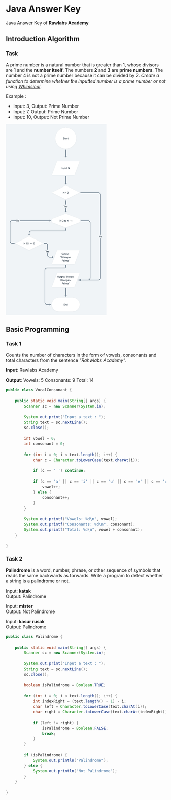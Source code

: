 # Java Answer Key
Java Answer Key of **Rawlabs Academy**

## Introduction Algorithm
### **Task**
A prime number is a natural number that is greater than 1, whose divisors are **1** and the **number itself**. The numbers **2** and **3** are **prime numbers**. The number 4 is not a prime number because it can be divided by 2.  *Create a function to determine whether the inputted number is a prime number or not using [Whimsical](https://whimsical.com)*. 

Example :
- Input: 3, Output: Prime Number
- Input: 7, Output: Prime Number
- Input: 10, Output: Not Prime Number

<p align="left">
  <img height="600px" src="../images/answer-key/java/introduction-algorithm.png"/>
</p>

## Basic Programming

### **Task 1**
Counts the number of characters in the form of vowels, consonants and total characters from the sentence *"Rahwlabs Academy"*.

**Input**: 
Rawlabs Academy

**Output**:
Vowels: 5
Consonants: 9
Total: 14

```java
public class VocalConsonant {

    public static void main(String[] args) {
        Scanner sc = new Scanner(System.in);

        System.out.print("Input a text : ");
        String text = sc.nextLine();
        sc.close();

        int vowel = 0;
        int consonant = 0;

        for (int i = 0; i < text.length(); i++) {
            char c = Character.toLowerCase(text.charAt(i));
            
            if (c == ' ') continue;

            if (c == 'a' || c == 'i' || c == 'u' || c == 'e' || c == 'o') {
                vowel++;
            } else {
                consonant++;
            }
        }

        System.out.printf("Vowels: %d\n", vowel);
        System.out.printf("Consonants: %d\n", consonant);
        System.out.printf("Total: %d\n", vowel + consonant);
    }

}
```

### **Task 2**
**Palindrome** is a word, number, phrase, or other sequence of symbols that reads the same backwards as forwards. Write a program to detect whether a string is a palindrome or not.

Input: **katak** \
Output: Palindrome

Input: **mister** \
Output: Not Palindrome

Input: **kasur rusak** \
Output: Palindrome

```java
public class Palindrome {

    public static void main(String[] args) {
        Scanner sc = new Scanner(System.in);

        System.out.print("Input a text : ");
        String text = sc.nextLine();
        sc.close();

        boolean isPalindrome = Boolean.TRUE;

        for (int i = 0; i < text.length(); i++) {
            int indexRight = (text.length() - 1) - i;
            char left = Character.toLowerCase(text.charAt(i));
            char right = Character.toLowerCase(text.charAt(indexRight));

            if (left != right) {
                isPalindrome = Boolean.FALSE;
                break;
            }
        }

        if (isPalindrome) {
            System.out.println("Palindrome");
        } else {
            System.out.println("Not Palindrome");
        }
    }

}
```